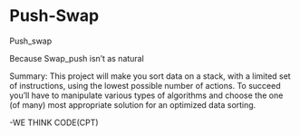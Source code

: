 # Push-Swap

Push_swap

Because Swap_push isn’t as natural
  
  Summary:
This project will make you sort data on a stack, with a limited set of instructions, using
the lowest possible number of actions. To succeed you’ll have to manipulate various types of 
algorithms and choose the one (of many) most appropriate solution for an optimized data sorting.

-WE THINK CODE(CPT)
